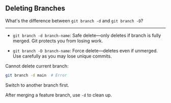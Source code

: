 ## Deleting Branches

What's the difference between `git branch -d` and `git branch -D`?

---

- `git branch -d branch-name`: Safe delete—only deletes if branch is fully merged. Git protects you from losing work.

- `git branch -D branch-name`: Force delete—deletes even if unmerged. Use carefully as you may lose unique commits.

Cannot delete current branch:
```bash
git branch -d main  # Error
```
Switch to another branch first.

After merging a feature branch, use `-d` to clean up.

